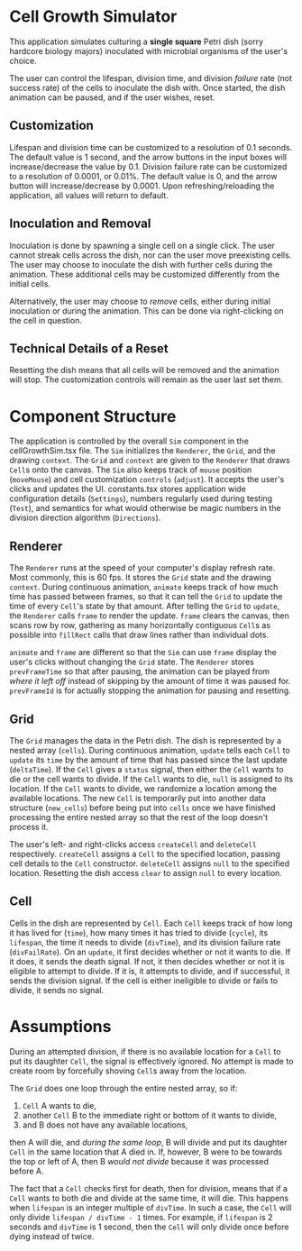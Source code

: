 ﻿# Cell Growth Simulator

This application simulates culturing a **single square** Petri dish (sorry hardcore biology majors) inoculated with microbial organisms of the user's choice.

The user can control the lifespan, division time, and division *failure* rate (not success rate) of the cells to inoculate the dish with. Once started, the dish animation can be paused, and if the user wishes, reset.

## Customization
Lifespan and division time can be customized to a resolution of 0.1 seconds. The default value is 1 second, and the arrow buttons in the input boxes will increase/decrease the value by 0.1. Division failure rate can be customized to a resolution of 0.0001, or 0.01%. The default value is 0, and the arrow button will increase/decrease by 0.0001. Upon refreshing/reloading the application, all values will return to default.

## Inoculation and Removal
Inoculation is done by spawning a single cell on a single click. The user cannot streak cells across the dish, nor can the user move preexisting cells. The user may choose to inoculate the dish with further cells during the animation. These additional cells may be customized differently from the initial cells.

Alternatively, the user may choose to *remove* cells, either during initial inoculation or during the animation. This can be done via right-clicking on the cell in question.

## Technical Details of a Reset
Resetting the dish means that all cells will be removed and the animation will stop. The customization controls will remain as the user last set them.


# Component Structure

The application is controlled by the overall `Sim` component in the cellGrowthSim.tsx file. The `Sim` initializes the `Renderer`, the `Grid`, and the drawing `context`. The `Grid` and `context` are given to the `Renderer` that draws `Cell`s onto the canvas. The `Sim` also keeps track of `mouse` position (`moveMouse`) and cell customization `controls` (`adjust`). It accepts the user's clicks and updates the UI. constants.tsx stores application wide configuration details (`Settings`), numbers regularly used during testing (`Test`), and semantics for what would otherwise be magic numbers in the division direction algorithm (`Directions`).

## Renderer
The `Renderer` runs at the speed of your computer's display refresh rate. Most commonly, this is 60 fps. It stores the `Grid` state and the drawing `context`. During continuous animation, `animate` keeps track of how much time has passed between frames, so that it can tell the `Grid` to update the time of every `Cell`'s state by that amount. After telling the `Grid` to `update`, the `Renderer` calls `frame` to render the update. `frame` clears the canvas, then scans row by row, gathering as many horizontally contiguous `Cell`s as possible into `fillRect` calls that draw lines rather than individual dots.

`animate` and `frame` are different so that the `Sim` can use `frame` display the user's clicks without changing the `Grid` state. The `Renderer` stores `prevFrameTime` so that after pausing, the animation can be played from *where it left off* instead of skipping by the amount of time it was paused for. `prevFrameId` is for actually stopping the animation for pausing and resetting.

## Grid
The `Grid` manages the data in the Petri dish. The dish is represented by a nested array (`cells`). During continuous animation, `update` tells each `Cell` to `update` its `time` by the amount of time that has passed since the last update (`deltaTime`). If the `Cell` gives a `status` signal, then either the `Cell` wants to die or the cell wants to divide. If the `Cell` wants to die, `null` is assigned to its location. If the `Cell` wants to divide, we randomize a location among the available locations. The new `Cell` is temporarily put into another data structure (`new_cells`) before being put into `cells` once we have finished processing the entire nested array so that the rest of the loop doesn't process it.

The user's left- and right-clicks access `createCell` and `deleteCell` respectively. `createCell` assigns a `Cell` to the specified location, passing cell details to the `Cell` constructor. `deleteCell` assigns `null` to the specified location. Resetting the dish access `clear` to assign `null` to every location.

## Cell
Cells in the dish are represented by `Cell`. Each `Cell` keeps track of how long it has lived for (`time`), how many times it has tried to divide (`cycle`), its `lifespan`, the time it needs to divide (`divTime`), and its division failure rate (`divFailRate`). On an `update`, it first decides whether or not it wants to die. If it does, it sends the death signal. If not, it then decides whether or not it is eligible to attempt to divide. If it is, it attempts to divide, and if successful, it sends the division signal. If the cell is either ineligible to divide or fails to divide, it sends no signal.

# Assumptions
During an attempted division, if there is no available location for a `Cell` to put its daughter `Cell`, the signal is effectively ignored. No attempt is made to create room by forcefully shoving `Cell`s away from the location.

The `Grid` does one loop through the entire nested array, so if:
 1. `Cell` A wants to die,
 2. another `Cell` B to the immediate right or bottom of it wants to divide,
 3. and B does not have any available locations,

then A will die, and *during the same loop*, B will divide and put its daughter `Cell` in the same location that A died in. If, however, B were to be towards the top or left of A, then B *would not divide* because it was processed before A.

The fact that a `Cell` checks first for death, then for division, means that if a `Cell` wants to both die and divide at the same time, it will die. This happens when `lifespan` is an integer multiple of `divTime`. In such a case, the `Cell` will only divide `lifespan / divTime - 1` times. For example, if `lifespan` is 2 seconds and `divTime` is 1 second, then the `Cell` will only divide once before dying instead of twice.
